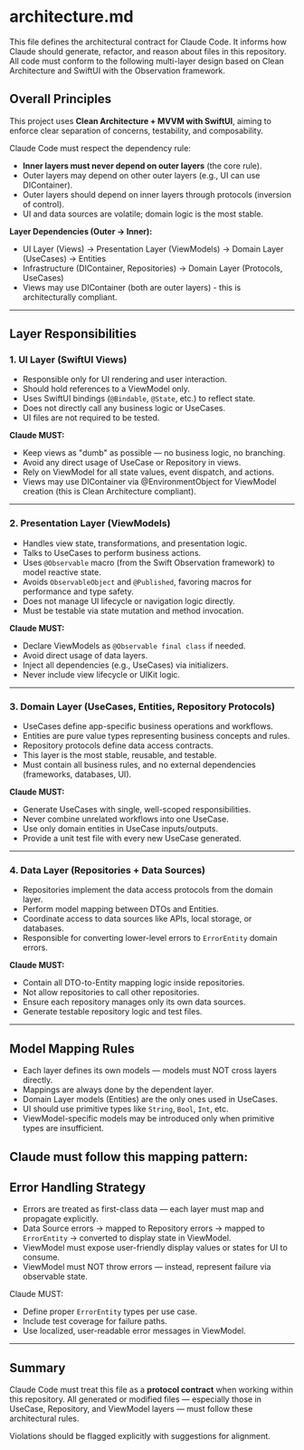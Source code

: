 # architecture.md

This file defines the architectural contract for Claude Code. It informs how Claude should generate, refactor, and reason about files in this repository. All code must conform to the following multi-layer design based on Clean Architecture and SwiftUI with the Observation framework.

## Overall Principles

This project uses **Clean Architecture + MVVM with SwiftUI**, aiming to enforce clear separation of concerns, testability, and composability.

Claude Code must respect the dependency rule:

- **Inner layers must never depend on outer layers** (the core rule).
- Outer layers may depend on other outer layers (e.g., UI can use DIContainer).
- Outer layers should depend on inner layers through protocols (inversion of control).
- UI and data sources are volatile; domain logic is the most stable.

**Layer Dependencies (Outer → Inner):**
- UI Layer (Views) → Presentation Layer (ViewModels) → Domain Layer (UseCases) → Entities
- Infrastructure (DIContainer, Repositories) → Domain Layer (Protocols, UseCases)
- Views may use DIContainer (both are outer layers) - this is architecturally compliant.

---

## Layer Responsibilities

### 1. UI Layer (SwiftUI Views)

- Responsible only for UI rendering and user interaction.
- Should hold references to a ViewModel only.
- Uses SwiftUI bindings (`@Bindable`, `@State`, etc.) to reflect state.
- Does not directly call any business logic or UseCases.
- UI files are not required to be tested.

**Claude MUST:**
- Keep views as "dumb" as possible — no business logic, no branching.
- Avoid any direct usage of UseCase or Repository in views.
- Rely on ViewModel for all state values, event dispatch, and actions.
- Views may use DIContainer via @EnvironmentObject for ViewModel creation (this is Clean Architecture compliant).

---

### 2. Presentation Layer (ViewModels)

- Handles view state, transformations, and presentation logic.
- Talks to UseCases to perform business actions.
- Uses `@Observable` macro (from the Swift Observation framework) to model reactive state.
- Avoids `ObservableObject` and `@Published`, favoring macros for performance and type safety.
- Does not manage UI lifecycle or navigation logic directly.
- Must be testable via state mutation and method invocation.

**Claude MUST:**
- Declare ViewModels as `@Observable final class` if needed.
- Avoid direct usage of data layers.
- Inject all dependencies (e.g., UseCases) via initializers.
- Never include view lifecycle or UIKit logic.

---

### 3. Domain Layer (UseCases, Entities, Repository Protocols)

- UseCases define app-specific business operations and workflows.
- Entities are pure value types representing business concepts and rules.
- Repository protocols define data access contracts.
- This layer is the most stable, reusable, and testable.
- Must contain all business rules, and no external dependencies (frameworks, databases, UI).

**Claude MUST:**
- Generate UseCases with single, well-scoped responsibilities.
- Never combine unrelated workflows into one UseCase.
- Use only domain entities in UseCase inputs/outputs.
- Provide a unit test file with every new UseCase generated.

---

### 4. Data Layer (Repositories + Data Sources)

- Repositories implement the data access protocols from the domain layer.
- Perform model mapping between DTOs and Entities.
- Coordinate access to data sources like APIs, local storage, or databases.
- Responsible for converting lower-level errors to `ErrorEntity` domain errors.

**Claude MUST:**
- Contain all DTO-to-Entity mapping logic inside repositories.
- Not allow repositories to call other repositories.
- Ensure each repository manages only its own data sources.
- Generate testable repository logic and test files.

---

## Model Mapping Rules

- Each layer defines its own models — models must NOT cross layers directly.
- Mappings are always done by the dependent layer.
- Domain Layer models (Entities) are the only ones used in UseCases.
- UI should use primitive types like `String`, `Bool`, `Int`, etc.
- ViewModel-specific models may be introduced only when primitive types are insufficient.

Claude must follow this mapping pattern:
---

## Error Handling Strategy

- Errors are treated as first-class data — each layer must map and propagate explicitly.
- Data Source errors → mapped to Repository errors → mapped to `ErrorEntity` → converted to display state in ViewModel.
- ViewModel must expose user-friendly display values or states for UI to consume.
- ViewModel must NOT throw errors — instead, represent failure via observable state.

Claude MUST:
- Define proper `ErrorEntity` types per use case.
- Include test coverage for failure paths.
- Use localized, user-readable error messages in ViewModel.

---

## Summary

Claude Code must treat this file as a **protocol contract** when working within this repository. All generated or modified files — especially those in UseCase, Repository, and ViewModel layers — must follow these architectural rules.

Violations should be flagged explicitly with suggestions for alignment.